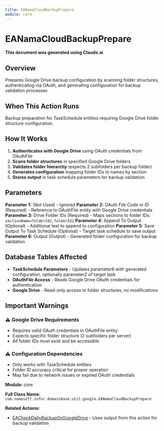 ```yaml
---
title: EANamaCloudBackupPrepare
module: core
---
```



<div class='entity-flows'>

# EANamaCloudBackupPrepare

**This document was generated using Claude.ai**

## Overview

Prepares Google Drive backup configuration by scanning folder structures, authenticating via OAuth, and generating configuration for backup validation processes.

## When This Action Runs

Backup preparation for TaskSchedule entities requiring Google Drive folder structure configuration.

## How It Works

1. **Authenticates with Google Drive** using OAuth credentials from OAuthFile
2. **Scans folder structures** in specified Google Drive folders
3. **Validates folder hierarchy** (expects 2 subfolders per backup folder)
4. **Generates configuration** mapping folder IDs to names by section
5. **Stores output** in task schedule parameters for backup validation


## Parameters

**Parameter 1:** (Not Used) - Ignored
**Parameter 2:** OAuth File Code or ID (Required) - Reference to OAuthFile entity with Google Drive credentials
**Parameter 3:** Drive Folder IDs (Required) - Maps sections to folder IDs: `sectionName=folderId1,folderId2`
**Parameter 4:** Append To Output (Optional) - Additional text to append to configuration
**Parameter 5:** Save Output To Task Schedule (Optional) - Target task schedule to save output
**Parameter 6:** Output (Output) - Generated folder configuration for backup validation

## Database Tables Affected

- **TaskSchedule Parameters** - Updates parameter6 with generated configuration, optionally parameter2 of target task
- **OAuthFile Access** - Reads Google Drive OAuth credentials for authentication
- **Google Drive** - Read-only access to folder structures, no modifications


## Important Warnings

### ⚠️ Google Drive Requirements
- Requires valid OAuth credentials in OAuthFile entity
- Expects specific folder structure (2 subfolders per server)
- All folder IDs must exist and be accessible

### ⚠️ Configuration Dependencies
- Only works with TaskSchedule entities
- Folder ID accuracy critical for proper operation
- May fail due to network issues or expired OAuth credentials


**Module:** core

**Full Class Name:** `com.namasoft.infor.domainbase.util.google.EANamaCloudBackupPrepare`

**Related Actions:**
- [EACheckDailyBackupOnGoogleDrive](EACheckDailyBackupOnGoogleDrive.md) - Uses output from this action for backup validation


</div>

